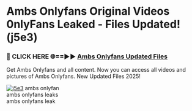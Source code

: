 # Ambs Onlyfans Original Videos 0nlyFans Leaked - Files Updated! (j5e3)

<h3>🔴 CLICK HERE 🌐==►► <a href="https://tinyurl.com/3hn5wdd3" rel="nofollow">Ambs Onlyfans Updated Files</a></h3>

Get Ambs Onlyfans and all content. Now you can access all videos and pictures of Ambs Onlyfans. New Updated Files 2025!

[![j5e3](https://i.imgur.com/4HnBqBT.gif)](https://tinyurl.com/3hn5wdd3)
ambs onlyfan<br>
ambs onlyfans leaks<br>
ambs onlyfans leak